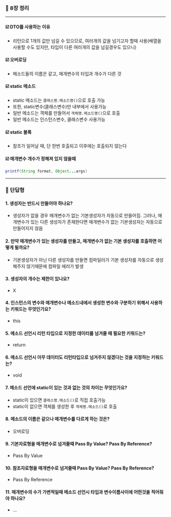 ### 💭 8장 정리

---

#### ☑️ DTO를 사용하는 이유

- 리턴으로 1개의 값만 넘길 수 있으므로, 여러개의 값을 넘기고자 할때 사용(배열을 사용할 수도 있지만, 타입이 다른 여러개의 값을 넘길경우도 있으니)

#### ☑️ 오버로딩

- 메소드들의 이름은 같고, 매개변수의 타입과 개수가 다른 것

#### ☑️ static 메소드

- static 메소드는 `클래스명.메소드명()`으로 호출 가능
- 또한, static변수(클래스변수)만 내부에서 사용가능
- 일반 메소드는 객체를 만들어서 `객체명.메소드명()`으로 호출
- 일반 메소드는 인스턴스변수, 클래스변수 사용가능

#### ☑️ static 블록

- 참조가 일어날 때, 단 한번 호출되고 이후에는 호출되지 않는다

#### ☑️ 매개변수 개수가 정해져 있지 않을때
```java
printf(String format, Object...args)
```

---

### 💭 단답형

#### 1. 생성자는 반드시 만들어야 하나요?

- 생성자가 없을 경우 매개변수가 없는 기본생성자가 자동으로 만들어짐. 그러나, 매개변수가 있는 다른 생성자가 존재한다면 매개변수가 없는 기본생성자는 자동으로 만들어지지 않음

#### 2. 만약 매개변수가 있는 생성자를 만들고, 매개변수가 없는 기본 생성자를 호출하면 어떻게 될까요?

- 기본생성자가 아닌 다른 생성자를 만들면 컴파일러가 기본 생성자를 자동으로 생성해주지 않기때문에 컴파일 에러가 발생

#### 3. 생성자의 개수는 제한이 있나요?

- X

#### 4. 인스턴스의 변수와 매개변수나 메소드내에서 생성한 변수와 구분하기 위해서 사용하는 키워드는 무엇인가요?

- this

#### 5. 메소드 선언시 리턴 타입으로 지정한 데이터를 넘겨줄 때 필요한 키워드는?

- return

#### 6. 메소드 선언시 아무 데이터도 리턴타입으로 넘겨주지 않겠다는 것을 지정하는 키워드는?

- void

#### 7. 메소드 선언에 static이 있는 것과 없는 것의 차이는 무엇인가요?
- static이 있으면 `클래스명.메소드()`로 직접 호출가능
- static이 없으면 객체를 생성한 후 `객체명.메소드()`로 호출

#### 8. 메소드의 이름은 같으나 매개변수를 다르게 하는 것은?

- 오버로딩

#### 9. 기본자료형을 매개변수로 넘겨줄때 Pass By Value? Pass By Reference?

- Pass By Value

#### 10. 참조자료형을 매개변수로 넘겨줄때 Pass By Value? Pass By Reference?

- Pass By Reference

#### 11. 매개변수의 수가 가변적일때 메소드 선언시 타입과 변수이름사이에 어떤것을 적어줘야 하나요?

- ...